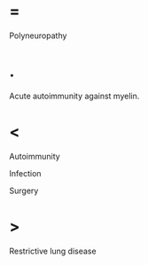 # =

Polyneuropathy

# .

Acute autoimmunity against myelin.

# <

Autoimmunity

Infection

Surgery

# >

Restrictive lung disease
